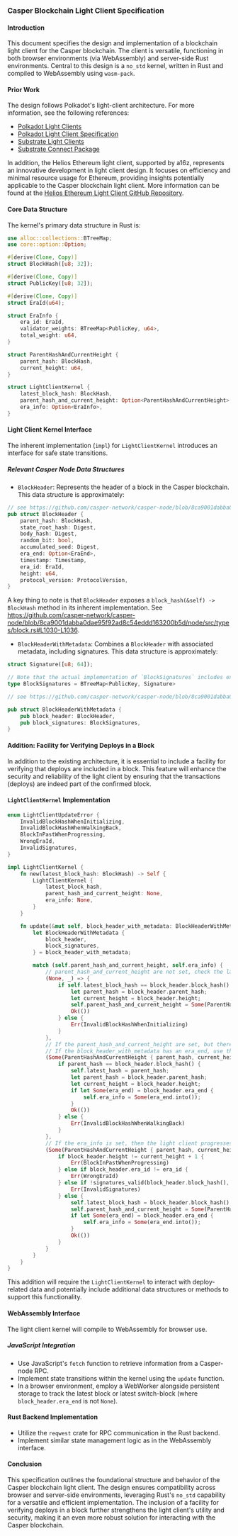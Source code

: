 ### Casper Blockchain Light Client Specification

#### Introduction
This document specifies the design and implementation of a blockchain light client for the Casper blockchain. The client is versatile, functioning in both browser environments (via WebAssembly) and server-side Rust environments. Central to this design is a `no_std` kernel, written in Rust and compiled to WebAssembly using `wasm-pack`.

#### Prior Work
The design follows Polkadot's light-client architecture. For more information, see the following references:
- [Polkadot Light Clients](https://wiki.polkadot.network/docs/build-light-clients)
- [Polkadot Light Client Specification](https://spec.polkadot.network/sect-lightclient)
- [Substrate Light Clients](https://docs.substrate.io/learn/light-clients-in-substrate-connect)
- [Substrate Connect Package](https://www.npmjs.com/package/@substrate/connect)

In addition, the Helios Ethereum light client, supported by a16z, represents an innovative development in light client design. It focuses on efficiency and minimal resource usage for Ethereum, providing insights potentially applicable to the Casper blockchain light client. More information can be found at the [Helios Ethereum Light Client GitHub Repository](https://github.com/a16z/helios).

#### Core Data Structure
The kernel's primary data structure in Rust is:

```rust
use alloc::collections::BTreeMap;
use core::option::Option;

#[derive(Clone, Copy)]
struct BlockHash([u8; 32]);

#[derive(Clone, Copy)]
struct PublicKey([u8; 32]);

#[derive(Clone, Copy)]
struct EraId(u64);

struct EraInfo {
    era_id: EraId,
    validator_weights: BTreeMap<PublicKey, u64>,
    total_weight: u64,
}

struct ParentHashAndCurrentHeight {
    parent_hash: BlockHash,
    current_height: u64,
}

struct LightClientKernel {
    latest_block_hash: BlockHash,
    parent_hash_and_current_height: Option<ParentHashAndCurrentHeight>,
    era_info: Option<EraInfo>,
}
```

#### Light Client Kernel Interface
The inherent implementation (`impl`) for `LightClientKernel` introduces an interface for safe state transitions.

##### Relevant Casper Node Data Structures

- `BlockHeader`: Represents the header of a block in the Casper blockchain. This data structure is approximately:

```rust
// see https://github.com/casper-network/casper-node/blob/8ca9001dabba0dae95f92ad8c54eddd163200b5d/node/src/types/block.rs#L813-L828
pub struct BlockHeader {
    parent_hash: BlockHash,
    state_root_hash: Digest,
    body_hash: Digest,
    random_bit: bool,
    accumulated_seed: Digest,
    era_end: Option<EraEnd>,
    timestamp: Timestamp,
    era_id: EraId,
    height: u64,
    protocol_version: ProtocolVersion,
}
```

A key thing to note is that `BlockHeader` exposes a `block_hash(&self) -> BlockHash` method in its inherent implementation. See https://github.com/casper-network/casper-node/blob/8ca9001dabba0dae95f92ad8c54eddd163200b5d/node/src/types/block.rs#L1030-L1036.

- `BlockHeaderWithMetadata`: Combines a `BlockHeader` with associated metadata, including signatures. This data structure is approximately:

```rust
struct Signature([u8; 64]);

// Note that the actual implementation of `BlockSignatures` includes extraneous data that can be derived from the `BlockHeader`...
type BlockSignatures = BTreeMap<PublicKey, Signature>

// see https://github.com/casper-network/casper-node/blob/8ca9001dabba0dae95f92ad8c54eddd163200b5d/node/src/types/block.rs#L1185-L1188

pub struct BlockHeaderWithMetadata {
    pub block_header: BlockHeader,
    pub block_signatures: BlockSignatures,
}
```

#### Addition: Facility for Verifying Deploys in a Block
In addition to the existing architecture, it is essential to include a facility for verifying that deploys are included in a block. This feature will enhance the security and reliability of the light client by ensuring that the transactions (deploys) are indeed part of the confirmed block.

#### `LightClientKernel` Implementation

```rust
enum LightClientUpdateError {
    InvalidBlockHashWhenInitializing,
    InvalidBlockHashWhenWalkingBack,
    BlockInPastWhenProgressing,
    WrongEraId,
    InvalidSignatures,
}

impl LightClientKernel {
    fn new(latest_block_hash: BlockHash) -> Self {
        LightClientKernel {
            latest_block_hash,
            parent_hash_and_current_height: None,
            era_info: None,
        }
    }

    fn update(&mut self, block_header_with_metadata: BlockHeaderWithMetadata) -> Result<(), LightClientUpdateError> {
        let BlockHeaderWithMetadata {
            block_header,
            block_signatures,
        } = block_header_with_metadata;

        match (self.parent_hash_and_current_height, self.era_info) {
            // parent_hash_and_current_height are not set, check the latest block has the correct trusted hash and set them
            (None, _) => {
                if self.latest_block_hash == block_header.block_hash() {
                    let parent_hash = block_header.parent_hash;
                    let current_height = block_header.height;
                    self.parent_hash_and_current_height = Some(ParentHashAndCurrentHeight { parent_hash, current_height });
                    Ok(())
                } else {
                    Err(InvalidBlockHashWhenInitializing)
                }
            },
            // If the parent_hash_and_current_height are set, but there's no `EraInfo`, then the update effectively walks the light-client back in history by a block.
            // If the block_header_with_metadata has an era_end, use that to set `EraInfo`.
            (Some(ParentHashAndCurrentHeight { parent_hash, current_height }), None) => {
                if parent_hash == block_header.block_hash() {
                    self.latest_hash = parent_hash;
                    let parent_hash = block_header.parent_hash;
                    let current_height = block_header.height;
                    if let Some(era_end) = block_header.era_end {
                        self.era_info = Some(era_end.into());
                    }
                    Ok(())
                } else {
                    Err(InvalidBlockHashWhenWalkingBack)
                }
            },
            // If the era_info is set, then the light client progresses by checking if the block is in the current era and has proper finality signatures. If it is and it has a height higher than the kernel, progress the light client.
            (Some(ParentHashAndCurrentHeight { parent_hash, current_height }), Some(EraInfo { era_id, validator_weights, total_weight })) => {
                if block_header.height != current_height + 1 {
                    Err(BlockInPastWhenProgressing)
                } else if block_header.era_id != era_id {
                    Err(WrongEraId)
                } else if !signatures_valid(block_header.block_hash(), block_signatures, validator_weights, total_weight) {
                    Err(InvalidSignatures)
                } else {
                    self.latest_block_hash = block_header.block_hash();
                    self.parent_hash_and_current_height = Some(ParentHashAndCurrentHeight { parent_hash: block_header.parent_hash, current_height: block_header.height });
                    if let Some(era_end) = block_header.era_end {
                        self.era_info = Some(era_end.into());
                    }
                    Ok(())
                }
            }
        }
    }
}
```

This addition will require the `LightClientKernel` to interact with deploy-related data and potentially include additional data structures or methods to support this functionality.

#### WebAssembly Interface
The light client kernel will compile to WebAssembly for browser use. 

##### JavaScript Integration
- Use JavaScript's `fetch` function to retrieve information from a Casper-node RPC.
- Implement state transitions within the kernel using the `update` function.
- In a browser environment, employ a WebWorker alongside persistent storage to track the latest block or latest switch-block (where `block_header.era_end` is not `None`).

#### Rust Backend Implementation
- Utilize the `reqwest` crate for RPC communication in the Rust backend.
- Implement similar state management logic as in the WebAssembly interface.

#### Conclusion
This specification outlines the foundational structure and behavior of the Casper blockchain light client. The design ensures compatibility across browser and server-side environments, leveraging Rust's `no_std` capability for a versatile and efficient implementation. The inclusion of a facility for verifying deploys in a block further strengthens the light client's utility and security, making it an even more robust solution for interacting with the Casper blockchain.